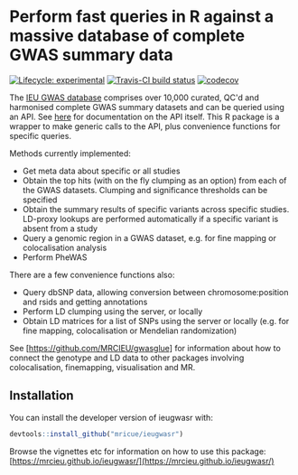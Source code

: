 # Perform fast queries in R against a massive database of complete GWAS summary data

<!-- badges: start -->
[![Lifecycle:
experimental](https://img.shields.io/badge/lifecycle-experimental-orange.svg)](https://www.tidyverse.org/lifecycle/#experimental) [![Travis-CI build status](https://travis-ci.org/MRCIEU/ieugwasr.svg?branch=master)](https://travis-ci.org/mrcieu/ieugwasr) [![codecov](https://codecov.io/github/mrcieu/ieugwasr/branch/master/graphs/badge.svg)](https://codecov.io/github/mrcieu/ieugwasr) 

<!-- badges: end -->

The [IEU GWAS database](https://gwas.mrcieu.ac.uk/) comprises over 10,000 curated, QC'd and harmonised complete GWAS summary datasets and can be queried using an API. See [here](http://gwasapi.mrcieu.ac.uk/docs/) for documentation on the API itself. This R package is a wrapper to make generic calls to the API, plus convenience functions for specific queries. 

Methods currently implemented:

- Get meta data about specific or all studies
- Obtain the top hits (with on the fly clumping as an option) from each of the GWAS datasets. Clumping and significance thresholds can be specified
- Obtain the summary results of specific variants across specific studies. LD-proxy lookups are performed automatically if a specific variant is absent from a study
- Query a genomic region in a GWAS dataset, e.g. for fine mapping or colocalisation analysis
- Perform PheWAS

There are a few convenience functions also:

- Query dbSNP data, allowing conversion between chromosome:position and rsids and getting annotations
- Perform LD clumping using the server, or locally
- Obtain LD matrices for a list of SNPs using the server or locally (e.g. for fine mapping, colocalisation or Mendelian randomization)

See [https://github.com/MRCIEU/gwasglue] for information about how to connect the genotype and LD data to other packages involving colocalisation, finemapping, visualisation and MR.


## Installation

You can install the developer version of ieugwasr with:

``` r
devtools::install_github("mricue/ieugwasr")
```

Browse the vignettes etc for information on how to use this package: [https://mrcieu.github.io/ieugwasr/](https://mrcieu.github.io/ieugwasr/)

